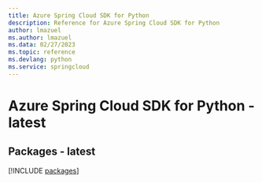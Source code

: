 ```yaml
---
title: Azure Spring Cloud SDK for Python
description: Reference for Azure Spring Cloud SDK for Python
author: lmazuel
ms.author: lmazuel
ms.data: 02/27/2023
ms.topic: reference
ms.devlang: python
ms.service: springcloud
---
```

# Azure Spring Cloud SDK for Python - latest
## Packages - latest
[!INCLUDE [packages](spring-cloud-index.md)]